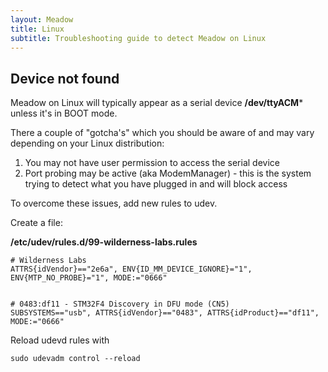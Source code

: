 ```yaml
---
layout: Meadow
title: Linux
subtitle: Troubleshooting guide to detect Meadow on Linux
---
```


## Device not found

Meadow on Linux will typically appear as a serial device **/dev/ttyACM*** unless it's in BOOT mode.

There a couple of "gotcha's" which you should be aware of and may vary depending on your Linux distribution:

1)  You may not have user permission to access the serial device
2)  Port probing may be active (aka ModemManager) - this is the system trying to detect what you have plugged in and will block access


To overcome these issues, add new rules to udev.

Create a file:

**/etc/udev/rules.d/99-wilderness-labs.rules**


    # Wilderness Labs
    ATTRS{idVendor}=="2e6a", ENV{ID_MM_DEVICE_IGNORE}="1", ENV{MTP_NO_PROBE}="1", MODE:="0666"
    
    
    # 0483:df11 - STM32F4 Discovery in DFU mode (CN5)
    SUBSYSTEMS=="usb", ATTRS{idVendor}=="0483", ATTRS{idProduct}=="df11", MODE:="0666"

Reload udevd rules with

    sudo udevadm control --reload
